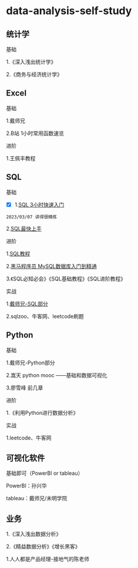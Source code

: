 # data-analysis-self-study

## 统计学

基础

1.《深入浅出统计学》

2.《商务与经济统计学》

## Excel

基础

1.戴师兄

2.B站 1小时常用函数速览

进阶

1.王佩丰教程


## SQL

基础

- [x] 1.[SQL 3小时快速入门](https://www.bilibili.com/video/BV1PT4y1e7UU/?spm_id_from=333.337.search-card.all.click&vd_source=246cf56f9d799f927c4e5843c2883204)
```
2023/03/07 讲得很精炼
```

2.[SQL最快上手](https://gf8azp2ryu.feishu.cn/docx/doxcncm0wcpX6ROOFRdvsT1x24F)

进阶

1.[SQL教程](https://www.w3schools.cn/sql/sql_intro.asp)

2.[黑马程序员 MySQL数据库入门到精通](https://www.bilibili.com/video/BV1Kr4y1i7ru/?spm_id_from=333.788.recommend_more_video.-1&vd_source=246cf56f9d799f927c4e5843c2883204)

3.《SQL必知必会》《SQL基础教程》《SQL进阶教程》

实战

1.[戴师兄-SQL部分](https://www.bilibili.com/video/BV1ZM4y1u7uF?p=4&vd_source=246cf56f9d799f927c4e5843c2883204)

2.sqlzoo、牛客网、leetcode刷题

## Python

基础

1.戴师兄-Python部分

2.嵩天 python mooc ——基础和数据可视化

3.廖雪峰 前几章

进阶

1.《利用Python进行数据分析》

实战

1.leetcode、牛客网

## 可视化软件

基础即可（PowerBI or tableau）

PowerBI：孙兴华

tableau：戴师兄/未明学院


## 业务

1.《深入浅出数据分析》

2.《精益数据分析》《增长黑客》

1.人人都是产品经理-接地气的陈老师
